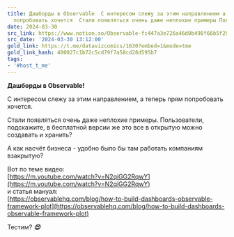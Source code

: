 ```yaml
---
title: Дашборды в Observable  С интересом слежу за этим направлением а теперь прям
  попробовать хочется  Стали появляться очень даже неплохие примеры Пользова
date: 2024-03-30
src_link: https://www.notion.so/Observable-fc447a3e726a46d0b498f66b5f20bddc
src_date: '2024-03-30 13:12:00'
gold_link: https://t.me/datavizcomics/1630?embed=1&mode=tme
gold_link_hash: 400027c1b72c5cd79f7a58cd28d595b7
tags:
- '#host_t_me'
---
```


**Дашборды в Observable!**  
  
С интересом слежу за этим направлением, а теперь прям попробовать хочется.  
  
Стали появляться очень даже неплохие примеры. Пользователи, подскажите, в бесплатной версии же это все в открытую можно создавать и хранить?  
  
А как насчёт бизнеса - удобно было бы там работать компаниям взакрытую?   
  
Вот по теме видео:  
[https://m.youtube.com/watch?v=N2qiGG2RqwY](https://m.youtube.com/watch?v=N2qiGG2RqwY)  
и статья мануал:  
[https://observablehq.com/blog/how-to-build-dashboards-observable-framework-plot](https://observablehq.com/blog/how-to-build-dashboards-observable-framework-plot)  
  
Тестим? ***😍***